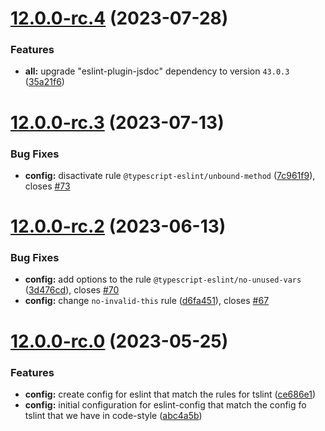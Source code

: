 # [12.0.0-rc.4](https://github.com/NationalBankBelgium/eslint-config/compare/12.0.0-rc.3...12.0.0-rc.4) (2023-07-28)


### Features

* **all:** upgrade "eslint-plugin-jsdoc" dependency to version `43.0.3` ([35a21f6](https://github.com/NationalBankBelgium/eslint-config/commit/35a21f68d64b5f94d06c15ad35d86e14fcaed136))



# [12.0.0-rc.3](https://github.com/NationalBankBelgium/eslint-config/compare/12.0.0-rc.2...12.0.0-rc.3) (2023-07-13)


### Bug Fixes

* **config:** disactivate rule `@typescript-eslint/unbound-method` ([7c961f9](https://github.com/NationalBankBelgium/eslint-config/commit/7c961f9d74086da7096c3b4a6eeab81a7e8f1de5)), closes [#73](https://github.com/NationalBankBelgium/eslint-config/issues/73)



# [12.0.0-rc.2](https://github.com/NationalBankBelgium/eslint-config/compare/12.0.0-rc.0...12.0.0-rc.2) (2023-06-13)


### Bug Fixes

* **config:** add options to the rule `@typescript-eslint/no-unused-vars` ([3d476cd](https://github.com/NationalBankBelgium/eslint-config/commit/3d476cd4b392b023610407cd2beed5977b9424c8)), closes [#70](https://github.com/NationalBankBelgium/eslint-config/issues/70)
* **config:** change `no-invalid-this` rule ([d6fa451](https://github.com/NationalBankBelgium/eslint-config/commit/d6fa4510071eb40c0a449af8f4b3c3213e707476)), closes [#67](https://github.com/NationalBankBelgium/eslint-config/issues/67)



# [12.0.0-rc.0](https://github.com/NationalBankBelgium/eslint-config/compare/ce686e12cc068fabe7543fddf5268bcf4282b141...12.0.0-rc.0) (2023-05-25)


### Features

* **config:** create config for eslint that match the rules for tslint ([ce686e1](https://github.com/NationalBankBelgium/eslint-config/commit/ce686e12cc068fabe7543fddf5268bcf4282b141))
* **config:** initial configuration for eslint-config that match the config fo tslint that we have in code-style ([abc4a5b](https://github.com/NationalBankBelgium/eslint-config/commit/abc4a5bfc971196535e4681b731542fbb946330e))



